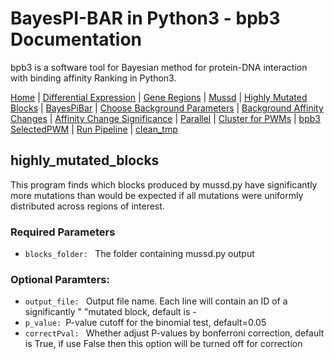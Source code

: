 # BayesPI-BAR in Python3 - bpb3 Documentation

bpb3 is a software tool for Bayesian method for protein-DNA interaction with binding affinity Ranking in Python3.


[Home](index.md) | [Differential Expression](differential_expression.md) | [Gene Regions](gene_regions.md) | [Mussd](mussd.md) | [Highly Mutated Blocks](highly_mutated_blocks.md) | [BayesPiBar](bayespi_bar.md) | [Choose Background Parameters](choose_background_parameters.md) | [Background Affinity Changes](background_affinity_changes.md) | [Affinity Change Significance](affinity_change_significance_test.md) | [Parallel](parallel.md) | [Cluster for PWMs](make_cluster4pwm.md) | [bpb3 SelectedPWM](bpb3selectedPWM.md) | [Run Pipeline](run_pipeline.md) | [clean_tmp](clean_tmp.md)  



## highly_mutated_blocks
<p>This program finds which blocks produced by mussd.py have significantly more mutations than would be expected if all mutations were uniformly distributed across regions of interest. </p>

### Required Parameters
<ul>

  <li><code>blocks_folder: </code> The folder containing mussd.py output</li>

</ul>

### Optional Paramters:
<ul>
  <li><code>output_file: </code> Output file name. Each line will contain an ID of a significantly "
                                                "mutated block, default is - </li>
<li><code>p_value: </code>P-value cutoff for the binomial test, default=0.05</li>
  <li><code>correctPval: </code> Whether adjust P-values by bonferroni correction, default is True, if use False then this option will be turned off for correction </li>

</ul>


